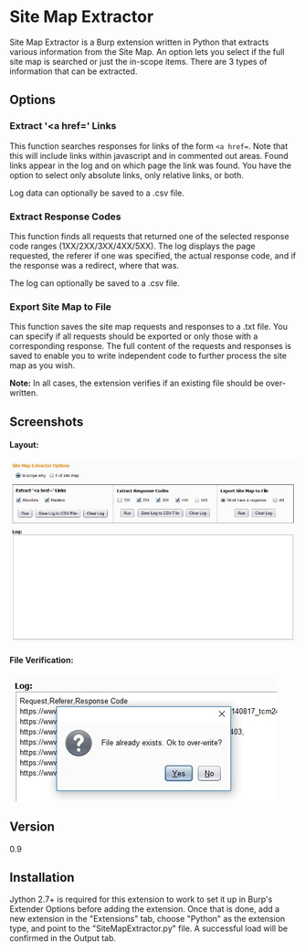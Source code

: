 # Site Map Extractor
Site Map Extractor is a Burp extension written in Python that extracts various information from the Site Map. An option lets you select if the full site map is searched or just the in-scope items. There are 3 types of information that can be extracted.

## Options

### Extract '<a href=' Links
This function searches responses for links of the form ```<a href=```. Note that this will include links within javascript and in commented out areas. Found links appear in the log and on which page the link was found. You have the option to select only absolute links, only relative links, or both.

Log data can optionally be saved to a .csv file.

### Extract Response Codes
This function finds all requests that returned one of the selected response code ranges (1XX/2XX/3XX/4XX/5XX). The log displays the page requested, the referer if one was specified, the actual response code, and if the response was a redirect, where that was.

The log can optionally be saved to a .csv file.

### Export Site Map to File
This function saves the site map requests and responses to a .txt file. You can specify if all requests should be exported or only those with a corresponding response. The full content of the requests and responses is saved to enable you to write independent code to further process the site map as you wish.

**Note:** In all cases, the extension verifies if an existing file should be over-written.

## Screenshots
#### Layout:
![Layout](/Screenshots/SME-Screenshot1.jpg)

#### File Verification:
![File Verification](/Screenshots/SME-Screenshot2.jpg)

## Version
0.9

## Installation
Jython 2.7+ is required for this extension to work  to set it up in Burp's Extender Options before adding the extension. Once that is done, add a new extension in the "Extensions" tab, choose "Python" as the extension type, and point to the "SiteMapExtractor.py" file. A successful load will be confirmed in the Output tab.



